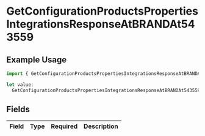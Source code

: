 # GetConfigurationProductsPropertiesIntegrationsResponseAtBRANDAt543559

## Example Usage

```typescript
import { GetConfigurationProductsPropertiesIntegrationsResponseAtBRANDAt543559 } from "@vercel/sdk/models/getconfigurationproductsop.js";

let value:
  GetConfigurationProductsPropertiesIntegrationsResponseAtBRANDAt543559 = {};
```

## Fields

| Field       | Type        | Required    | Description |
| ----------- | ----------- | ----------- | ----------- |